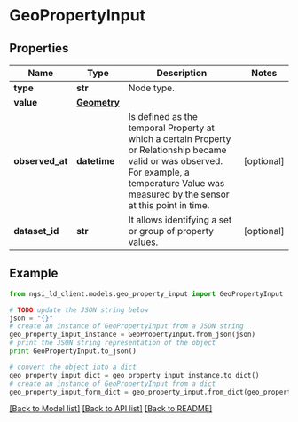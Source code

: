 # GeoPropertyInput


## Properties
Name | Type | Description | Notes
------------ | ------------- | ------------- | -------------
**type** | **str** | Node type.  | 
**value** | [**Geometry**](Geometry.md) |  | 
**observed_at** | **datetime** | Is defined as the temporal Property at which a certain Property or Relationship became valid or was observed. For example, a temperature Value was measured by the sensor at this point in time.  | [optional] 
**dataset_id** | **str** | It allows identifying a set or group of property values.  | [optional] 

## Example

```python
from ngsi_ld_client.models.geo_property_input import GeoPropertyInput

# TODO update the JSON string below
json = "{}"
# create an instance of GeoPropertyInput from a JSON string
geo_property_input_instance = GeoPropertyInput.from_json(json)
# print the JSON string representation of the object
print GeoPropertyInput.to_json()

# convert the object into a dict
geo_property_input_dict = geo_property_input_instance.to_dict()
# create an instance of GeoPropertyInput from a dict
geo_property_input_form_dict = geo_property_input.from_dict(geo_property_input_dict)
```
[[Back to Model list]](../README.md#documentation-for-models) [[Back to API list]](../README.md#documentation-for-api-endpoints) [[Back to README]](../README.md)


